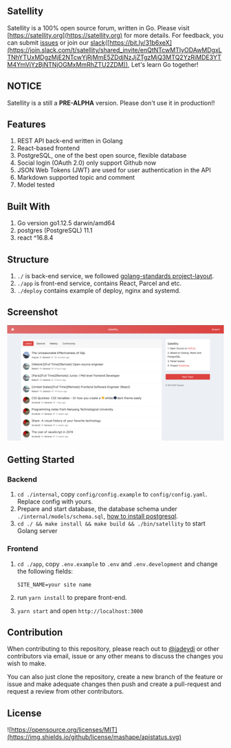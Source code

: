 ## Satellity

Satellity is a 100% open source forum, written in Go. Please visit [https://satellity.org](https://satellity.org) for more details. For feedback, you can submit [issues](https://github.com/satellity/satellity/issues) or join our [slack](https://join.slack.com/t/satellity/shared_invite/enQtNTcwMTIyODAwMDgxLTNhYTUxMDgzMjE2NTcwYjRjMmE5ZDdjNzJjZTgzMjQ3MTQ2YzRiMDE3YTM4YmVjYzBjNTNjOGMxMmRhZTU2ZDM)([https://bit.ly/31b6xeX](https://join.slack.com/t/satellity/shared_invite/enQtNTcwMTIyODAwMDgxLTNhYTUxMDgzMjE2NTcwYjRjMmE5ZDdjNzJjZTgzMjQ3MTQ2YzRiMDE3YTM4YmVjYzBjNTNjOGMxMmRhZTU2ZDM)), Let's learn Go together!

## NOTICE

Satellity is a still a **PRE-ALPHA** version. Please don't use it in production!!

## Features

1. REST API back-end written in Golang
2. React-based frontend
3. PostgreSQL, one of the best open source, flexible database 
4. Social login (OAuth 2.0) only support Github now
5. JSON Web Tokens (JWT) are used for user authentication in the API
6. Markdown supported topic and comment
7. Model tested


## Built With

1. Go version go1.12.5 darwin/amd64
2. postgres (PostgreSQL) 11.1
3. react ^16.8.4

## Structure

1. `./` is back-end service, we followed [golang-standards project-layout](https://github.com/golang-standards/project-layout).
2. `./app` is front-end service, contains React, Parcel and etc.
2. `./deploy` contains example of deploy, nginx and systemd.

## Screenshot

![Satellity](/screenshots/aspect.png "Hello Satellity")

## Getting Started

### Backend

1. `cd ./internal`, copy `config/config.example` to `config/config.yaml`. Replace config with yours.
2. Prepare and start database, the database schema under `./internal/models/schema.sql`, [how to install postgresql](https://www.digitalocean.com/community/tutorials/how-to-install-and-use-postgresql-on-ubuntu-18-04).
3. `cd ./ && make install && make build && ./bin/satellity` to start Golang server

### Frontend

1. `cd ./app`, copy `.env.example` to `.env` and `.env.development` and change the following fields:
   
    ```
    SITE_NAME=your site name
    ```
2. run `yarn install` to prepare front-end.
3. `yarn start` and open `http://localhost:3000`

## Contribution
When contributing to this repository, please reach out to [@jadeydi](https://github.com/jadeydi) or other contributors via email, issue or any other means to discuss the changes you wish to make.

You can also just clone the repository, create a new branch of the feature or issue and make adequate changes then push and create a pull-request and request a review from other contributors.

## License

![https://opensource.org/licenses/MIT](https://img.shields.io/github/license/mashape/apistatus.svg)
